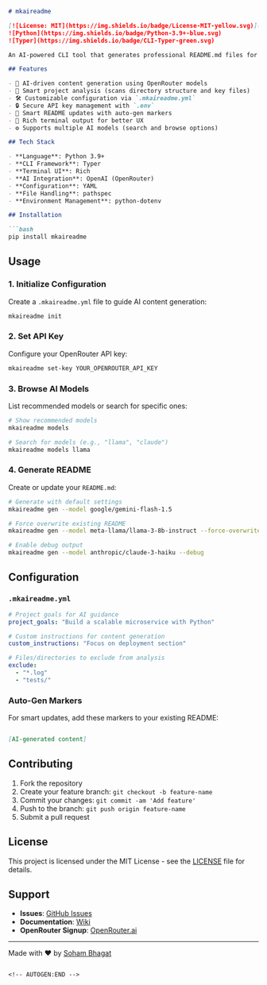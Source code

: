 <!-- AUTOGEN:START -->

```markdown
# mkaireadme

[![License: MIT](https://img.shields.io/badge/License-MIT-yellow.svg)](https://opensource.org/licenses/MIT)
![Python](https://img.shields.io/badge/Python-3.9+-blue.svg)
![Typer](https://img.shields.io/badge/CLI-Typer-green.svg)

An AI-powered CLI tool that generates professional README.md files for your software projects using advanced language models.

## Features

- 🤖 AI-driven content generation using OpenRouter models
- 📁 Smart project analysis (scans directory structure and key files)
- 🛠️ Customizable configuration via `.mkaireadme.yml`
- 🔒 Secure API key management with `.env`
- 🔄 Smart README updates with auto-gen markers
- 🎨 Rich terminal output for better UX
- ⚙️ Supports multiple AI models (search and browse options)

## Tech Stack

- **Language**: Python 3.9+
- **CLI Framework**: Typer
- **Terminal UI**: Rich
- **AI Integration**: OpenAI (OpenRouter)
- **Configuration**: YAML
- **File Handling**: pathspec
- **Environment Management**: python-dotenv

## Installation

```bash
pip install mkaireadme
```

## Usage

### 1. Initialize Configuration
Create a `.mkaireadme.yml` file to guide AI content generation:
```bash
mkaireadme init
```

### 2. Set API Key
Configure your OpenRouter API key:
```bash
mkaireadme set-key YOUR_OPENROUTER_API_KEY
```

### 3. Browse AI Models
List recommended models or search for specific ones:
```bash
# Show recommended models
mkaireadme models

# Search for models (e.g., "llama", "claude")
mkaireadme models llama
```

### 4. Generate README
Create or update your `README.md`:
```bash
# Generate with default settings
mkaireadme gen --model google/gemini-flash-1.5

# Force overwrite existing README
mkaireadme gen --model meta-llama/llama-3-8b-instruct --force-overwrite

# Enable debug output
mkaireadme gen --model anthropic/claude-3-haiku --debug
```

## Configuration

### `.mkaireadme.yml`
```yaml
# Project goals for AI guidance
project_goals: "Build a scalable microservice with Python"

# Custom instructions for content generation
custom_instructions: "Focus on deployment section"

# Files/directories to exclude from analysis
exclude:
  - "*.log"
  - "tests/"
```

### Auto-Gen Markers
For smart updates, add these markers to your existing README:
```markdown

[AI-generated content]

```

## Contributing

1. Fork the repository
2. Create your feature branch: `git checkout -b feature-name`
3. Commit your changes: `git commit -am 'Add feature'`
4. Push to the branch: `git push origin feature-name`
5. Submit a pull request

## License

This project is licensed under the MIT License - see the [LICENSE](LICENSE) file for details.

## Support

- **Issues**: [GitHub Issues](https://github.com/gemini-cli/mkaireadme/issues)
- **Documentation**: [Wiki](https://github.com/gemini-cli/mkaireadme/wiki)
- **OpenRouter Signup**: [OpenRouter.ai](https://openrouter.ai/keys)

---

Made with ❤️ by [Soham Bhagat](https://github.com/gemini-cli)
```

<!-- AUTOGEN:END -->